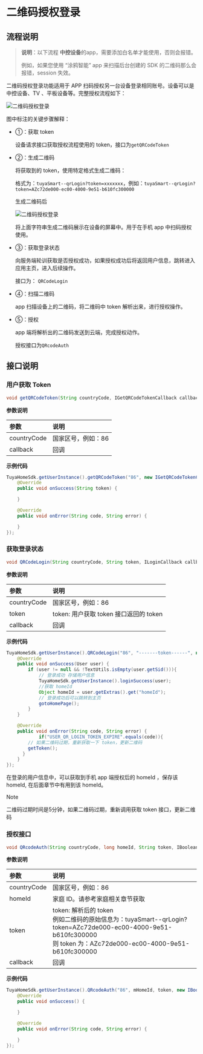 # 二维码授权登录

## 流程说明

> **说明**：以下流程 **中控设备**的app，需要添加白名单才能使用，否则会报错。
>
> 例如，如果您使用 “涂鸦智能” app 来扫描后台创建的 SDK 的二维码那么会报错，session 失效。

二维码授权登录功能适用于 APP 扫码授权另一台设备登录相同账号。设备可以是中控设备、TV 、平板设备等。完整授权流程如下：

![二维码授权登录](https://airtake-public-data-1254153901.cos.ap-shanghai.myqcloud.com/goat/20201228/b61cf5a33f764fe3878bf385f6759245.png)

图中标注的关键步骤解释：

- ①：获取 token

	设备请求接口获取授权流程使用的 token，接口为`getQRCodeToken`

- ②：生成二维码

	将获取到的 token，使用特定格式生成二维码：

	格式为：`tuyaSmart--qrLogin?token=xxxxxxx`，例如：`tuyaSmart--qrLogin?token=AZc72de000-ec00-4000-9e51-b610fc300000`

	生成二维码后

	![二维码授权登录](https://images.tuyacn.com/fe-static/docs/img/b809c242-2b1e-418a-8906-dc2aba5d3a1d.png)

	将上面字符串生成二维码展示在设备的屏幕中。用于在手机 app 中扫码授权使用。

- ③：获取登录状态

	向服务端轮训获取是否授权成功，如果授权成功后将返回用户信息，跳转进入应用主页，进入后续操作。

	接口为： `QRCodeLogin`

- ④：扫描二维码

	app 扫描设备上的二维码，将二维码中 token 解析出来，进行授权操作。

- ⑤：授权

	app 端将解析出的二维码发送到云端，完成授权动作。

	授权接口为`QRcodeAuth`

## 接口说明

### 用户获取 Token

```java
void getQRCodeToken(String countryCode, IGetQRCodeTokenCallback callback);
```

**参数说明**

| 参数        | 说明               |
| :---------- | :----------------- |
| countryCode | 国家区号，例如：86 |
| callback    | 回调               |

**示例代码**

```java
TuyaHomeSdk.getUserInstance().getQRCodeToken("86", new IGetQRCodeTokenCallback() {
    @Override
    public void onSuccess(String token) {

    }

    @Override
    public void onError(String code, String error) {

    }
});
```

### 获取登录状态

```java
void QRCodeLogin(String countryCode, String token, ILoginCallback callback);
```

**参数说明**

| 参数        | 说明                                    |
| :---------- | :-------------------------------------- |
| countryCode | 国家区号，例如：86                      |
| token       | token:  用户获取 token 接口返回的 token |
| callback    | 回调                                    |

**示例代码**

```java
TuyaHomeSdk.getUserInstance().QRCodeLogin("86", "-------token------", new ILoginCallback() {
    @Override
    public void onSuccess(User user) {
        if (user != null && !TextUtils.isEmpty(user.getSid())){
            // 登录成功 存储用户信息
            TuyaHomeSdk.getUserInstance().loginSuccess(user);
            //获取 homeId
            Object homeId = user.getExtras().get("homeId");
            // 登录成功后可以跳转到主页
            gotoHomePage();
        }
    }

    @Override
    public void onError(String code, String error) {
			if("USER_QR_LOGIN_TOKEN_EXPIRE".equals(code)){
        // 如果二维码过期，重新获取一下 token，更新二维码
        getToken();
      }
    }
});
```

在登录的用户信息中，可以获取到手机 app 端授权后的 homeId ，保存该 homeId, 在后面章节中有用到该 homeId。

> [!NOTE]  
>
> 二维码过期时间是5分钟，如果二维码过期，重新调用获取 token 接口，更新二维码

### 授权接口

```java
void QRcodeAuth(String countryCode, long homeId, String token, IBooleanCallback callback);
```

**参数说明**

| 参数        | 说明                                                         |
| :---------- | :----------------------------------------------------------- |
| countryCode | 国家区号，例如：86                                           |
| homeId      | 家庭 ID。请参考家庭相关章节获取                              |
| token       | token: 解析后的 token <br />例如二维码的原始信息为：tuyaSmart--qrLogin?token=AZc72de000-ec00-4000-9e51-b610fc300000<br />则 token 为：AZc72de000-ec00-4000-9e51-b610fc300000 |
| callback    | 回调                                                         |

**示例代码**

```java
TuyaHomeSdk.getUserInstance().QRcodeAuth("86", mHomeId, token, new IBooleanCallback() {
    @Override
    public void onSuccess() {

    }

    @Override
    public void onError(String code, String error) {

    }
});
```